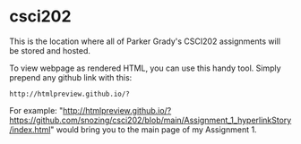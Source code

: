 # csci202
This is the location where all of Parker Grady's CSCI202 assignments will be stored and hosted.

To view webpage as rendered HTML, you can use this handy tool.
Simply prepend any github link with this: 

    http://htmlpreview.github.io/?

For example: "http://htmlpreview.github.io/?https://github.com/snozing/csci202/blob/main/Assignment_1_hyperlinkStory/index.html" would bring you to the main page of my Assignment 1. 